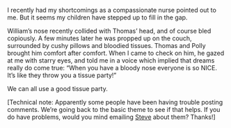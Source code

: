 I recently had my shortcomings as a compassionate nurse pointed out to me. But it seems my children have stepped up to fill in the gap.

William’s nose recently collided with Thomas’ head, and of course bled copiously. A few minutes later he was propped up on the couch, surrounded by cushy pillows and bloodied tissues. Thomas and Polly brought him comfort after comfort. When I came to check on him, he gazed at me with starry eyes, and told me in a voice which implied that dreams really do come true: “When you have a bloody nose everyone is so NICE. It’s like they throw you a tissue party!”

We can all use a good tissue party.

\[Technical note: Apparently some people have been having trouble posting comments. We’re going back to the basic theme to see if that helps. If you do have problems, would you mind emailing [Steve](https://t.umblr.com/redirect?z=mailto%3Aberen1hand%40gmail.com&amp;t=ODM5ZTMwZjUwOWYwYzdlOGY0NjJiNzM5NmEzMmQ0ZjdkZTU0MTkwOCxadkJvUkJRdg%3D%3D&amp;b=t%3A-FRRJFFsFlqSwS3J4sl53A&amp;p=https%3A%2F%2Fsilverpip-blog.tumblr.com%2Fpost%2F49027691640%2Fwe-can-all-use-a-good-tissue-party&amp;m=1&amp;ts=1598221401 "Steve") about them? Thanks!\]